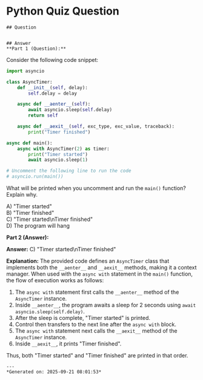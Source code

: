 # Python Quiz Question
    
    ## Question
    
    
    ## Answer
    **Part 1 (Question):**

Consider the following code snippet:

```python
import asyncio

class AsyncTimer:
    def __init__(self, delay):
        self.delay = delay

    async def __aenter__(self):
        await asyncio.sleep(self.delay)
        return self

    async def __aexit__(self, exc_type, exc_value, traceback):
        print("Timer finished")

async def main():
    async with AsyncTimer(2) as timer:
        print("Timer started")
        await asyncio.sleep(1)

# Uncomment the following line to run the code
# asyncio.run(main())
```

What will be printed when you uncomment and run the `main()` function? Explain why.

A) "Timer started"  
B) "Timer finished"  
C) "Timer started\nTimer finished"  
D) The program will hang

**Part 2 (Answer):**

**Answer:** C) "Timer started\nTimer finished"

**Explanation:**
The provided code defines an `AsyncTimer` class that implements both the `__aenter__` and `__aexit__` methods, making it a context manager. When used with the `async with` statement in the `main()` function, the flow of execution works as follows:

1. The `async with` statement first calls the `__aenter__` method of the `AsyncTimer` instance.
2. Inside `__aenter__`, the program awaits a sleep for 2 seconds using `await asyncio.sleep(self.delay)`.
3. After the sleep is complete, "Timer started" is printed.
4. Control then transfers to the next line after the `async with` block.
5. The `async with` statement next calls the `__aexit__` method of the `AsyncTimer` instance.
6. Inside `__aexit__`, it prints "Timer finished".

Thus, both "Timer started" and "Timer finished" are printed in that order.
    
    ---
    *Generated on: 2025-09-21 08:01:53*
    